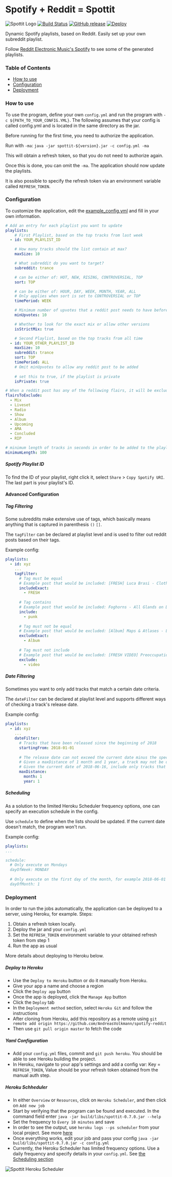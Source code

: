 # Spotify + Reddit = Spottit
![Spottit Logo](resources/img/spottit-logo-drawn-cropped.png?raw=true "Spottit Logo")
[![Build Status](https://travis-ci.com/AndreasVolkmann/spotify-reddit.svg?branch=master)](https://travis-ci.com/AndreasVolkmann/spotify-reddit)
[![GitHub release](https://img.shields.io/badge/Version-0.9.1-blue.svg)](https://github.com/AndreasVolkmann/spotify-reddit/releases/)
[![Deploy](https://www.herokucdn.com/deploy/button.png)](https://heroku.com/deploy)

Dynamic Spotify playlists, based on Reddit. Easily set up your own subreddit playlist.  

Follow [Reddit Electronic Music's Spotify](https://open.spotify.com/user/8j1md7p5ntsj62xu2yeapolfi?si=qj_fqiZYTYeXKUzN9mUxCA)
 to see some of the generated playlists.

### Table of Contents  
* [How to use](#how-to-use) 
* [Configuration](#configuration) 
* [Deployment](#deployment) 

### How to use
To use the program, define your own `config.yml` and run the program with `-c ${PATH_TO_YOUR_CONFIG.YML}`.
The following assumes that your config is called config.yml and is located in the same directory as the jar.

Before running for the first time, you need to authorize the application. 

Run with `-ma`: `java -jar spottit-${version}.jar -c config.yml -ma`

This will obtain a refresh token, so that you do not need to authorize again. 

Once this is done, you can omit the `-ma`. The application should now update the playlists.
 
It is also possible to specify the refresh token via an environment variable called `REFRESH_TOKEN`. 


### Configuration
To customize the application, edit the 
[example_config.yml](https://github.com/AndreasVolkmann/spotify-reddit/blob/master/example_config.yml)
 and fill in your own information.

```yaml
# Add an entry for each playlist you want to update
playlists:
    # First Playlist, based on the top tracks from last week
  - id: YOUR_PLAYLIST_ID

    # How many tracks should the list contain at max?
    maxSize: 10

    # What subreddit do you want to target?
    subreddit: trance

    # can be either of: HOT, NEW, RISING, CONTROVERSIAL, TOP
    sort: TOP

    # can be either of: HOUR, DAY, WEEK, MONTH, YEAR, ALL
    # Only applies when sort is set to CONTROVERSIAL or TOP
    timePeriod: WEEK

    # Minimum number of upvotes that a reddit post needs to have before being considered
    minUpvotes: 10

    # Whether to look for the exact mix or allow other versions
    isStrictMix: true

    # Second Playlist, based on the top tracks from all time
  - id: YOUR_OTHER_PLAYLIST_ID
    maxSize: 10
    subreddit: trance
    sort: TOP
    timePeriod: ALL
    # Omit minUpvotes to allow any reddit post to be added
    
    # set this to true, if the playlist is private
    isPrivate: true

# When a reddit post has any of the following flairs, it will be excluded
flairsToExclude:
  - Mix
  - Liveset
  - Radio
  - Show
  - Album
  - Upcoming
  - AMA
  - Concluded
  - RIP

# minimum length of tracks in seconds in order to be added to the playlists
minimumLength: 100
```

##### Spotify Playlist ID
To find the ID of your playlist, right click it, select `Share` > `Copy Spotify URI`.
The last part is your playlist's ID.


#### Advanced Configuration


##### Tag Filtering
Some subreddits make extensive use of tags, which basically means anything that is captured in parenthesis `()` `[]`.

The `tagFilter` can be declared at playlist level and is used to filter out reddit posts based on their tags. 

Example config:
```yaml
playlists:
  - id: xyz
    ...
    tagFilter:
      # Tag must be equal
      # Example post that would be included: [FRESH] Luca Brasi - Clothes I Slept In
      includeExact:
        - FRESH
        
      # Tag contains
      # Example post that would be included: Foghorns - All Glands on Deck (indie/folk/punk)
      include:
        - punk
        
      # Tag must not be equal
      # Example post that would be excluded: [Album] Maps & Atlases - Lightlessness Is Nothing New
      excludeExact:
        - Album
        
      # Tag must not include
      # Example post that would be excluded: [FRESH VIDEO] Preoccupations - Decompose 
      exclude: 
        - video
```

##### Date Filtering
Sometimes you want to only add tracks that match a certain date criteria. 

The `dateFilter` can be declared at playlist level and supports different ways of checking a track's release date.

Example config:
```yaml
playlists:
  - id: xyz
    ...
    dateFilter:
      # Tracks that have been released since the beginning of 2018
      startingFrom: 2018-01-01
    
      # The release date can not exceed the current date minus the specified distance
      # Given a maxDistance of 1 month and 1 year, a track may not be older than 1 month and 1 year
      # Given the current date of 2018-06-16, include only tracks that are released since 2017-05-16
      maxDistance:
        month: 1
        year: 1
```

##### Scheduling
As a solution to the limited Heroku Scheduler frequency options, one can specify an execution schedule in the config. 

Use `schedule` to define when the lists should be updated. If the current date doesn't match, the program won't run.

Example config:
```yaml
playlists:
...

schedule:
  # Only execute on Mondays
  dayOfWeek: MONDAY
  
  # Only execute on the first day of the month, for example 2018-06-01
  dayOfMonth: 1
```

### Deployment
In order to run the jobs automatically, the application can be deployed to a server, using Heroku, for example.
Steps:
1. Obtain a refresh token locally.
2. Deploy the jar and your `config.yml`
3. Set the `REFRESH_TOKEN` environment variable to your obtained refresh token from step 1
4. Run the app as usual

More details about deploying to Heroku below.

##### Deploy to Heroku
* Use the `Deploy to Heroku` button or do it manually from Heroku.
* Give your app a name and choose a region
* Click the `Deploy app` button
* Once the app is deployed, click the `Manage App` button
* Click the `Deploy` tab
* In the `Deployment method` section, select `Heroku Git` and follow the instructions
* After cloning from Heroku, add this repository as a remote using `git remote add origin https://github.com/AndreasVolkmann/spotify-reddit`
* Then use `git pull origin master` to fetch the code


##### Yaml Configuration
* Add your `config.yml` files, commit and `git push heroku`.  You should be able to see Heroku building the project.
* In Heroku, navigate to your app's settings and add a config var: Key = `REFRESH_TOKEN`, Value should be your refresh token obtained from the manual auth step.


##### Heroku Schheduler
* In either `Overview` or `Resources`, click on `Heroku Scheduler`, and then click on `Add new job`
* Start by verifying that the program can be found and executed. In the command field enter `java -jar build/libs/spottit-0.7.0.jar --help`
* Set the frequency to `Every 10 minutes` and save
* In order to see the output, use `heroku logs --ps scheduler` from your local project. See more [here](https://devcenter.heroku.com/articles/scheduler#inspecting-output)
* Once everything works, edit your job and pass your config `java -jar build/libs/spottit-0.7.0.jar -c config.yml`
* Currently, the Heroku Scheduler has limited frequency options. Use a daily frequency and specify details in your `config.yml`. 
See [the Scheduling section](#scheduling)

![Spottit Heroku Scheduler](resources/img/spottit-heroku-scheduler.PNG?raw=true "Spottit Heroku Scheduler")

